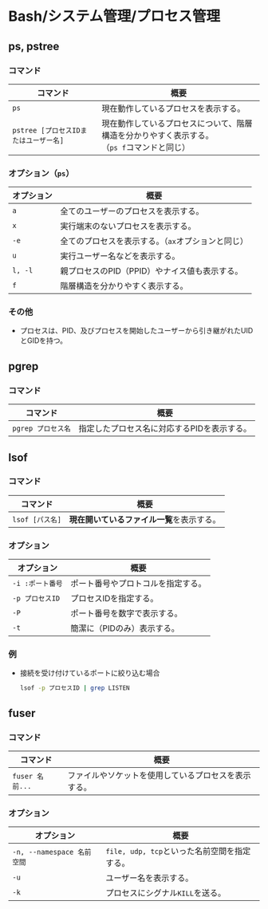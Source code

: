 # Bash/システム管理/プロセス管理

## ps, pstree

### コマンド

| コマンド                              | 概要                                                         |
| ------------------------------------- | ------------------------------------------------------------ |
| `ps`                                  | 現在動作しているプロセスを表示する。                         |
| `pstree [プロセスIDまたはユーザー名]` | 現在動作しているプロセスについて、階層構造を分かりやすく表示する。<br />（`ps f`コマンドと同じ） |

### オプション（`ps`）

| オプション | 概要                                               |
| ---------- | -------------------------------------------------- |
| `a`        | 全てのユーザーのプロセスを表示する。               |
| `x`        | 実行端末のないプロセスを表示する。                 |
| `-e`       | 全てのプロセスを表示する。（`ax`オプションと同じ） |
| `u`        | 実行ユーザー名などを表示する。                     |
| `l, -l`    | 親プロセスのPID（PPID）やナイス値も表示する。      |
| `f`        | 階層構造を分かりやすく表示する。                   |

### その他

- プロセスは、PID、及びプロセスを開始したユーザーから引き継がれたUIDとGIDを持つ。

## pgrep

### コマンド

| コマンド           | 概要                                        |
| ------------------ | ------------------------------------------- |
| `pgrep プロセス名` | 指定したプロセス名に対応するPIDを表示する。 |

## lsof

### コマンド

| コマンド        | 概要                                       |
| --------------- | ------------------------------------------ |
| `lsof [パス名]` | **現在開いているファイル一覧**を表示する。 |

### オプション

| オプション       | 概要                               |
| ---------------- | ---------------------------------- |
| `-i :ポート番号` | ポート番号やプロトコルを指定する。 |
| `-p プロセスID`  | プロセスIDを指定する。             |
| `-P`             | ポート番号を数字で表示する。       |
| `-t`             | 簡潔に（PIDのみ）表示する。        |

### 例

- 接続を受け付けているポートに絞り込む場合

  ```bash
  lsof -p プロセスID | grep LISTEN
  ```

## fuser

### コマンド

| コマンド        | 概要                                                 |
| --------------- | ---------------------------------------------------- |
| `fuser 名前...` | ファイルやソケットを使用しているプロセスを表示する。 |

### オプション

| オプション                 | 概要                                         |
| -------------------------- | -------------------------------------------- |
| `-n, --namespace 名前空間` | `file, udp, tcp`といった名前空間を指定する。 |
| `-u`                       | ユーザー名を表示する。                       |
| `-k`                       | プロセスにシグナル`KILL`を送る。             |
